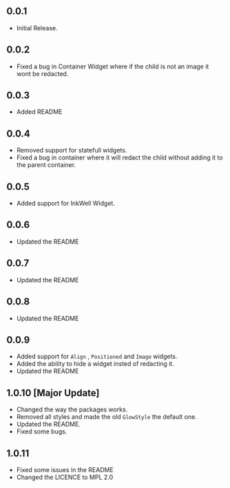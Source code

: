 ## 0.0.1
* Initial Release.

## 0.0.2
* Fixed a bug in Container Widget where if the child is not an image it wont be redacted.

## 0.0.3
* Added README

## 0.0.4
* Removed support for statefull widgets.
* Fixed a bug in container where it will redact the child without adding it to the parent container.

## 0.0.5
* Added support for InkWell Widget.

## 0.0.6
* Updated the README

## 0.0.7
* Updated the README

## 0.0.8
* Updated the README

## 0.0.9
* Added support for `Align` , `Positioned` and `Image` widgets.
* Added the ability to hide a widget insted of redacting it.
* Updated the README

## 1.0.10 [Major Update]
* Changed the way the packages works.
* Removed all styles and made the old `GlowStyle` the default one.
* Updated the README.
* Fixed some bugs.

## 1.0.11
* Fixed some issues in the README
* Changed the LICENCE to MPL 2.0